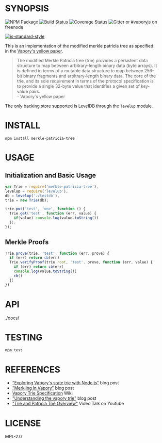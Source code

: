 # SYNOPSIS 
[![NPM Package](https://img.shields.io/npm/v/merkle-patricia-tree.svg?style=flat-square)](https://www.npmjs.org/package/merkle-patricia-tree)
[![Build Status](https://img.shields.io/travis/vaporyjs/merkle-patricia-tree.svg?branch=master&style=flat-square)](https://travis-ci.org/vaporyjs/merkle-patricia-tree)
[![Coverage Status](https://img.shields.io/coveralls/vaporyjs/merkle-patricia-tree.svg?style=flat-square)](https://coveralls.io/r/vaporyjs/merkle-patricia-tree)
[![Gitter](https://img.shields.io/gitter/room/vapory/vaporyjs-lib.svg?style=flat-square)](https://gitter.im/vapory/vaporyjs-lib) or #vaporyjs on freenode  

[![js-standard-style](https://cdn.rawgit.com/feross/standard/master/badge.svg)](https://github.com/feross/standard)  

This is an implementation of the modified merkle patricia tree as specified in the [Vapory's yellow paper](http://gavwood.com/Paper.pdf).

> The modified Merkle Patricia tree (trie) provides a persistent data structure to map between arbitrary-length binary data (byte arrays). It is defined in terms of a mutable data structure to map between 256-bit binary fragments and arbitrary-length binary data. The core of the trie, and its sole requirement in terms of the protocol specification is to provide a single 32-byte value that identifies a given set of key-value pairs.   
  \- Vapory's yellow paper  

The only backing store supported is LevelDB through the ```levelup``` module.

# INSTALL
 `npm install merkle-patricia-tree`

# USAGE

## Initialization and Basic Usage

```javascript
var Trie = require('merkle-patricia-tree'),
levelup = require('levelup'),
db = levelup('./testdb'),
trie = new Trie(db); 

trie.put('test', 'one', function () {
  trie.get('test', function (err, value) {
    if(value) console.log(value.toString())
  });
});
```

## Merkle Proofs

```javascript
Trie.prove(trie, 'test', function (err, prove) {
  if (err) return cb(err)
  Trie.verifyProof(trie.root, 'test', prove, function (err, value) {
    if (err) return cb(err)
    console.log(value.toString())
    cb()
  })
})
```

# API
[./docs/](./docs/index.md)

# TESTING
`npm test`

# REFERENCES

- ["Exploring Vapory's state trie with Node.js"](https://wanderer.github.io/vapory/nodejs/code/2014/05/21/using-vaporys-tries-with-node/) blog post
- ["Merkling in Vapory"](https://blog.vapory.org/2015/11/15/merkling-in-vapory/) blog post
- [Vapory Trie Specification](https://github.com/vapory/wiki/wiki/Patricia-Tree) Wiki
- ["Understanding the vapory trie"](https://easythereentropy.wordpress.com/2014/06/04/understanding-the-vapory-trie/) blog post
- ["Trie and Patricia Trie Overview"](https://www.youtube.com/watch?v=jXAHLqQthKw&t=26s) Video Talk on Youtube

# LICENSE
MPL-2.0
